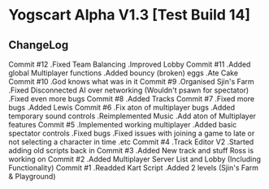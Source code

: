 # Yogscart Alpha V1.3 [Test Build 14]

ChangeLog
----------------------
Commit #12
.Fixed Team Balancing
.Improved Lobby 
Commit #11
.Added global Multiplayer functions
.Added bouncy (broken) eggs
.Ate Cake
Commit #10
.God knows what was in it
Commit #9
.Organised Sjin's Farm
.Fixed Disconnected AI over networking (Wouldn't psawn for spectator)
.Fixed even more bugs
Commit #8
.Added Tracks 
Commit #7
.Fixed more bugs
.Added Lewis
Commit #6
.Fix aton of multiplayer bugs
.Added temporary sound controls
.Reimplemented Music
.Add aton of Multiplayer features
Commit #5
.Implemented working multiplayer
.Added basic spectator controls
.Fixed bugs
.Fixed issues with joining a game to late or not selecting a character in time .etc
Commit #4
.Track Editor V2
.Started adding old scripts back in
Commit #3
.Added New track and stuff Ross is working on
Commit #2
.Added Multiplayer Server List and Lobby (Including Functionality)
Commit #1
.Readded Kart Script
.Added 2 levels (Sjin's Farm & Playground)
